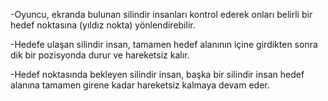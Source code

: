 -Oyuncu, ekranda bulunan silindir insanları kontrol ederek onları belirli bir hedef noktasına (yıldız nokta) yönlendirebilir.

-Hedefe ulaşan silindir insan, tamamen hedef alanının içine girdikten sonra dik bir pozisyonda durur ve hareketsiz kalır.

-Hedef noktasında bekleyen silindir insan, başka bir silindir insan hedef alanına tamamen girene kadar hareketsiz kalmaya devam eder.
